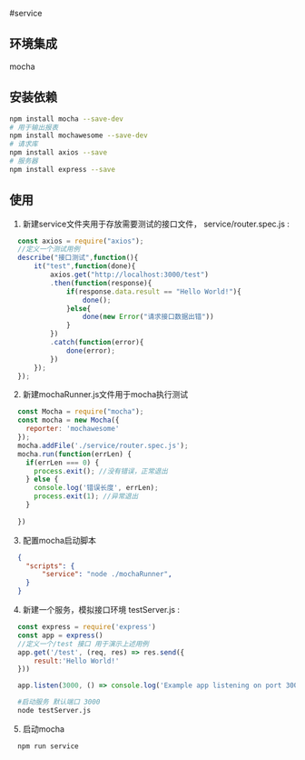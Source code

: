 #service

## 环境集成
mocha

## 安装依赖
```bash
npm install mocha --save-dev
# 用于输出报表
npm install mochawesome --save-dev
# 请求库
npm install axios --save
# 服务器
npm install express --save

```

## 使用

1. 新建service文件夹用于存放需要测试的接口文件， service/router.spec.js :
```js
  const axios = require("axios");
  //定义一个测试用例
  describe("接口测试",function(){
      it("test",function(done){
          axios.get("http://localhost:3000/test")
          .then(function(response){
              if(response.data.result == "Hello World!"){
                  done();
              }else{
                  done(new Error("请求接口数据出错"))
              }
          })
          .catch(function(error){
              done(error);
          })
      });
  });

```
2. 新建mochaRunner.js文件用于mocha执行测试
```js
  const Mocha = require("mocha");
  const mocha = new Mocha({
    reporter: 'mochawesome'
  });
  mocha.addFile('./service/router.spec.js');
  mocha.run(function(errLen) {
    if(errLen === 0) {
      process.exit(); //没有错误，正常退出
    } else {
      console.log('错误长度', errLen);
      process.exit(1); //异常退出
    }
    
  })
```
3. 配置mocha启动脚本

```json
  {
    "scripts": {
        "service": "node ./mochaRunner",
    }
  }
```

4. 新建一个服务，模拟接口环境 testServer.js :
```js
  const express = require('express')
  const app = express()
  //定义一个/test 接口 用于演示上述用例
  app.get('/test', (req, res) => res.send({
      result:'Hello World!'
  }))

  app.listen(3000, () => console.log('Example app listening on port 3000!'))
```
```bash
  #启动服务 默认端口 3000
  node testServer.js
```
5. 启动mocha
```bash
  npm run service
```

